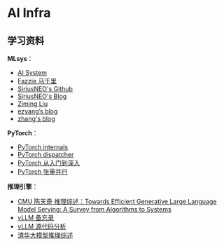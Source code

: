 # AI Infra

## 学习资料

**MLsys**：

- [<u>AI System</u>](https://chenzomi12.github.io/)
- [<u>Fazzie 马千里</u>](https://fazzie-key.cool/2023/02/21/MLsys/)
- [<u>SiriusNEO's Github</u>](https://github.com/siriusneo)
- [<u>SiriusNEO's Blog</u>](https://me.tric.space/)
- [<u>Ziming Liu</u>](https://maruyamaaya.github.io/)
- [<u>ezyang’s blog</u>](http://blog.ezyang.com/about/)
- [<u>zhang's blog</u>](https://www.armcvai.cn/)

**PyTorch**：

- [<u>PyTorch internals</u>](http://blog.ezyang.com/2019/05/pytorch-internals/)
- [<u>PyTorch dispatcher</u>](http://blog.ezyang.com/2020/09/lets-talk-about-the-pytorch-dispatcher/)
- [<u>PyTorch 从入门到深入</u>](https://zhuanlan.zhihu.com/p/716453924)
- [<u>PyTorch 张量并行</u>](https://zhuanlan.zhihu.com/p/711574586)

**推理引擎**：

- [<u>CMU 陈天奇 推理综述：Towards Efficient Generative Large Language Model Serving: A Survey from Algorithms to Systems</u>](https://arxiv.org/pdf/2312.15234)
- [<u>vLLM 备忘录</u>](https://zhuanlan.zhihu.com/p/730817485)
- [<u>vLLM 源代码分析</u>](https://me.tric.space/2023/07/10/vllm/)
- [<u>清华大模型推理综述</u>](https://www.53ai.com/news/LargeLanguageModel/2024072020894.html)
